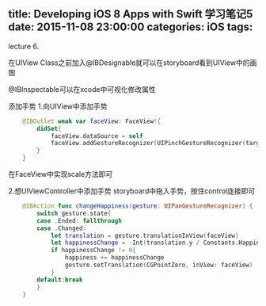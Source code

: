 title: Developing iOS 8 Apps with Swift 学习笔记5
date: 2015-11-08 23:00:00
categories: iOS
tags:
---
lecture 6.
   
<!-- more -->


在UIView Class之前加入@IBDesignable就可以在storyboard看到UIView中的画图

@IBInspectable可以在xcode中可视化修改属性

添加手势
1.向UIView中添加手势
```swift
    @IBOutlet weak var faceView: FaceView!{
        didSet{
            faceView.dataSource = self
            faceView.addGestureRecognizer(UIPinchGestureRecognizer(target: faceView, action: "scale:"))
        }
    }
```
在FaceView中实现scale方法即可

2.想UIViewController中添加手势
storyboard中拖入手势，按住control连接即可
```swift
    @IBAction func changeHappiness(gesture: UIPanGestureRecognizer) {
        switch gesture.state{
        case .Ended: fallthrough
        case .Changed:
            let translation = gesture.translationInView(faceView)
            let happinessChange = -Int(translation.y / Constants.HappinessGestureScale)
            if happinessChange != 0{
                happiness += happinessChange
                gesture.setTranslation(CGPointZero, inView: faceView)
            }
        default:break
        }
    }
```
